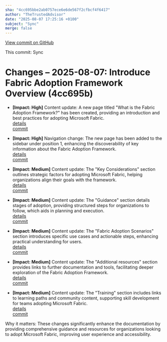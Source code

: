```yaml
---
sha: "4cc695bbe2ab0757ece6e6de567f2cfbcf4f6417"
author: "TheTrustedAdvisor"
date: "2025-08-07 17:25:16 +0100"
subject: "Sync"
merge: false
---
```


[View commit on GitHub](https://github.com/TheTrustedAdvisor/FabricAdoptionFramework/commit/4cc695bbe2ab0757ece6e6de567f2cfbcf4f6417)

This commit: Sync

# Changes – 2025-08-07: Introduce Fabric Adoption Framework Overview (4cc695b)

- **[Impact: High]** Content update: A new page titled "What is the Fabric Adoption Framework?" has been created, providing an introduction and best practices for adopting Microsoft Fabric.  
   [details](/docs/about/changes/2025-08-07-what-is-the-fabric-adoption-framework)  
   [commit](https://github.com/TheTrustedAdvisor/FabricAdoptionFramework/commit/4cc695bbe2ab0757ece6e6de567f2cfbcf4f6417)  

- **[Impact: High]** Navigation change: The new page has been added to the sidebar under position 1, enhancing the discoverability of key information about the Fabric Adoption Framework.  
   [details](/docs/about/changes/2025-08-07-what-is-the-fabric-adoption-framework)  
   [commit](https://github.com/TheTrustedAdvisor/FabricAdoptionFramework/commit/4cc695bbe2ab0757ece6e6de567f2cfbcf4f6417)  

- **[Impact: Medium]** Content update: The "Key Considerations" section outlines strategic factors for adopting Microsoft Fabric, helping organizations align their goals with the framework.  
   [details](/docs/about/changes/2025-08-07-what-is-the-fabric-adoption-framework)  
   [commit](https://github.com/TheTrustedAdvisor/FabricAdoptionFramework/commit/4cc695bbe2ab0757ece6e6de567f2cfbcf4f6417)  

- **[Impact: Medium]** Content update: The "Guidance" section details stages of adoption, providing structured steps for organizations to follow, which aids in planning and execution.  
   [details](/docs/about/changes/2025-08-07-what-is-the-fabric-adoption-framework)  
   [commit](https://github.com/TheTrustedAdvisor/FabricAdoptionFramework/commit/4cc695bbe2ab0757ece6e6de567f2cfbcf4f6417)  

- **[Impact: Medium]** Content update: The "Fabric Adoption Scenarios" section introduces specific use cases and actionable steps, enhancing practical understanding for users.  
   [details](/docs/about/changes/2025-08-07-what-is-the-fabric-adoption-framework)  
   [commit](https://github.com/TheTrustedAdvisor/FabricAdoptionFramework/commit/4cc695bbe2ab0757ece6e6de567f2cfbcf4f6417)  

- **[Impact: Medium]** Content update: The "Additional resources" section provides links to further documentation and tools, facilitating deeper exploration of the Fabric Adoption Framework.  
   [details](/docs/about/changes/2025-08-07-what-is-the-fabric-adoption-framework)  
   [commit](https://github.com/TheTrustedAdvisor/FabricAdoptionFramework/commit/4cc695bbe2ab0757ece6e6de567f2cfbcf4f6417)  

- **[Impact: Medium]** Content update: The "Training" section includes links to learning paths and community content, supporting skill development for teams adopting Microsoft Fabric.  
   [details](/docs/about/changes/2025-08-07-what-is-the-fabric-adoption-framework)  
   [commit](https://github.com/TheTrustedAdvisor/FabricAdoptionFramework/commit/4cc695bbe2ab0757ece6e6de567f2cfbcf4f6417)  

Why it matters: These changes significantly enhance the documentation by providing comprehensive guidance and resources for organizations looking to adopt Microsoft Fabric, improving user experience and accessibility.
